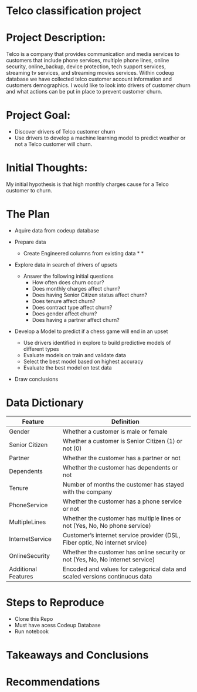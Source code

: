 # Telco classification project

# Project Description:
Telco is a company that provides communication and media services to customers that include phone services, multiple phone lines, online security, online_backup, device protection, tech support services, streaming tv services, and streaming movies services. Within codeup database we have collected telco customer account information and customers demographics. I would like to look into drivers of customer churn and what actions can be put in place to prevent customer churn.

# Project Goal:
* Discover drivers of Telco customer churn
* Use drivers to develop a machine learning model to predict weather or not a Telco customer will churn.

# Initial Thoughts:
My initial hypothesis is that high monthly charges cause for a Telco customer to churn.

# The Plan
* Aquire data from codeup database

* Prepare data

  * Create Engineered columns from existing data
    *
    *

* Explore data in search of drivers of upsets

  * Answer the following initial questions
    * How often does churn occur?
    * Does monthly charges affect churn?
    * Does having Senior Citizen status affect churn?
    * Does tenure affect churn?
    * Does contract type affect churn?
    * Does gender affect churn?
    * Does having a partner affect churn?
   
  
    
* Develop a Model to predict if a chess game will end in an upset

    * Use drivers identified in explore to build predictive models of different types
    * Evaluate models on train and validate data
    * Select the best model based on highest accuracy
    * Evaluate the best model on test data
    
* Draw conclusions



# Data Dictionary

| Feature | Definition |
| --- | --- |
| Gender | Whether a customer is male or female |
| Senior Citizen | Whether a customer is Senior Citizen (1) or not (0) |
| Partner | Whether the customer has a partner or not |
| Dependents | Whether the customer has dependents or not |
| Tenure | Number of months the customer has stayed with the company |
| PhoneService | Whether the customer has a phone service or not |
| MultipleLines | Whether the customer has multiple lines or not (Yes, No, No phone service)|
| InternetService | Customer’s internet service provider (DSL, Fiber optic, No internet srvice)|
| OnlineSecurity | Whether the customer has online security or not (Yes, No, No internet service) |
| Additional Features | Encoded and values for categorical data and scaled versions continuous data|




# Steps to Reproduce
* Clone this Repo
* Must have acess Codeup Database
* Run notebook

# Takeaways and Conclusions

# Recommendations
